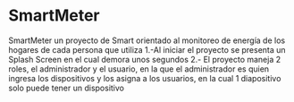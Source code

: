 # SmartMeter
SmartMeter un proyecto de Smart orientado al monitoreo de energía de los hogares de cada persona que utiliza
1.-Al iniciar el proyecto se presenta un Splash Screen en el cual demora unos segundos
2.- El proyecto maneja 2 roles, el administrador y el usuario, en la que el administrador es quien ingresa los dispositivos y los asigna a los usuarios, 
en la cual 1 diapositivo solo puede tener un dispositivo
